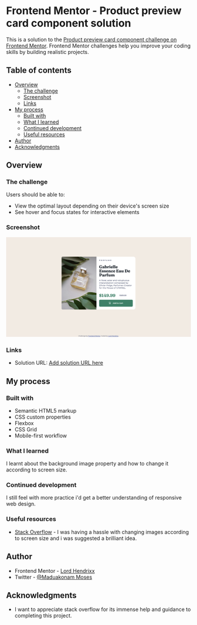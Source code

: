 # Frontend Mentor - Product preview card component solution

This is a solution to the [Product preview card component challenge on Frontend Mentor](https://www.frontendmentor.io/challenges/product-preview-card-component-GO7UmttRfa). Frontend Mentor challenges help you improve your coding skills by building realistic projects. 

## Table of contents

- [Overview](#overview)
  - [The challenge](#the-challenge)
  - [Screenshot](#screenshot)
  - [Links](#links)
- [My process](#my-process)
  - [Built with](#built-with)
  - [What I learned](#what-i-learned)
  - [Continued development](#continued-development)
  - [Useful resources](#useful-resources)
- [Author](#author)
- [Acknowledgments](#acknowledgments)


## Overview

### The challenge

Users should be able to:

- View the optimal layout depending on their device's screen size
- See hover and focus states for interactive elements

### Screenshot

![](images/screenshot/screenshot.png)

### Links

- Solution URL: [Add solution URL here](https://your-solution-url.com)

## My process

### Built with

- Semantic HTML5 markup
- CSS custom properties
- Flexbox
- CSS Grid
- Mobile-first workflow

### What I learned

I learnt about the background image property and how to change it according to screen size.


### Continued development

I still feel with more practice i'd get a better understanding of responsive web design.

### Useful resources

- [Stack Overflow](https://www.stackoverflow.com) - I was having a hassle with changing images according to screen size and i was suggested a brilliant idea.

## Author

- Frontend Mentor - [Lord Hendrixx](https://www.frontendmentor.io/profile/beeAlmighty)
- Twitter - [@Maduakonam Moses](https://www.twitter.com/Maduakonam67451)

## Acknowledgments

- I want to appreciate stack overflow for its immense help and guidance to completing this project.
